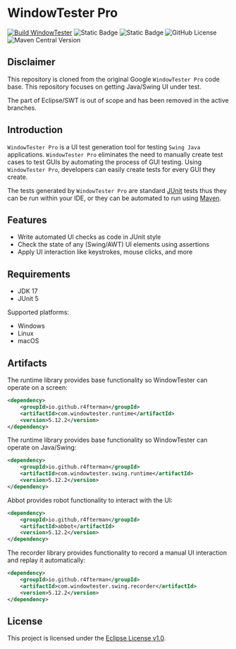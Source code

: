 # WindowTester Pro

[![Build WindowTester](https://github.com/r4fterman/windowtester/actions/workflows/maven.yml/badge.svg)](https://github.com/r4fterman/windowtester/actions/workflows/maven.yml)
![Static Badge](https://img.shields.io/badge/Java-v17-blue)
![Static Badge](https://img.shields.io/badge/Maven-v3.5.4-blue)
![GitHub License](https://img.shields.io/github/license/r4fterman/windowtester?color=green)
![Maven Central Version](https://img.shields.io/maven-central/v/io.github.r4fterman/com.windowtester.runtime?strategy=highestVersion&filter=5*)

## Disclaimer

This repository is cloned from the original Google `WindowTester Pro` code base.
This repository focuses on getting Java/Swing UI under test.

The part of Eclipse/SWT is out of scope and has been removed in the active branches.

## Introduction

`WindowTester Pro` is a UI test generation tool for testing `Swing Java` applications.
`WindowTester Pro` eliminates the need to manually create test cases to test GUIs by automating the
process of GUI testing.
Using `WindowTester Pro`, developers can easily create tests for every GUI they create.

The tests generated by `WindowTester Pro` are standard [JUnit](http://junit.org/) tests thus they
can be run within your IDE, or they can be automated to run using [Maven](http://maven.apache.org/).


## Features

- Write automated UI checks as code in JUnit style
- Check the state of any (Swing/AWT) UI elements using assertions
- Apply UI interaction like keystrokes, mouse clicks, and more

## Requirements

- JDK 17
- JUnit 5
 
Supported platforms:

- Windows
- Linux
- macOS

## Artifacts

The runtime library provides base functionality so WindowTester can operate on a screen:

```xml
<dependency>
    <groupId>io.github.r4fterman</groupId>
    <artifactId>com.windowtester.runtime</artifactId>
    <version>5.12.2</version>
</dependency>
```

The runtime library provides base functionality so WindowTester can operate on Java/Swing:

```xml
<dependency>
    <groupId>io.github.r4fterman</groupId>
    <artifactId>com.windowtester.swing.runtime</artifactId>
    <version>5.12.2</version>
</dependency>
```

Abbot provides robot functionality to interact with the UI:

```xml
<dependency>
    <groupId>io.github.r4fterman</groupId>
    <artifactId>abbot</artifactId>
    <version>5.12.2</version>
</dependency>
```

The recorder library provides functionality to record a manual UI interaction and replay it automatically:

```xml
<dependency>
    <groupId>io.github.r4fterman</groupId>
    <artifactId>com.windowtester.swing.recorder</artifactId>
    <version>5.12.2</version>
</dependency>
```

## License

This project is licensed under the [Eclipse License v1.0](LICENSE.md).